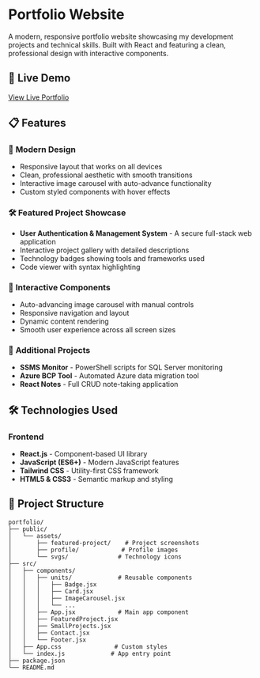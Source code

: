 # Portfolio Website

A modern, responsive portfolio website showcasing my development projects and technical skills. Built with React and featuring a clean, professional design with interactive components.

## 🚀 Live Demo

[View Live Portfolio](https://alexandru-moise.com)

## 📋 Features

### 🎨 **Modern Design**

- Responsive layout that works on all devices
- Clean, professional aesthetic with smooth transitions
- Interactive image carousel with auto-advance functionality
- Custom styled components with hover effects

### 🛠️ **Featured Project Showcase**

- **User Authentication & Management System** - A secure full-stack web application
- Interactive project gallery with detailed descriptions
- Technology badges showing tools and frameworks used
- Code viewer with syntax highlighting

### 📱 **Interactive Components**

- Auto-advancing image carousel with manual controls
- Responsive navigation and layout
- Dynamic content rendering
- Smooth user experience across all screen sizes

### 🔧 **Additional Projects**

- **SSMS Monitor** - PowerShell scripts for SQL Server monitoring
- **Azure BCP Tool** - Automated Azure data migration tool
- **React Notes** - Full CRUD note-taking application

## 🛠️ Technologies Used

### **Frontend**

- **React.js** - Component-based UI library
- **JavaScript (ES6+)** - Modern JavaScript features
- **Tailwind CSS** - Utility-first CSS framework
- **HTML5 & CSS3** - Semantic markup and styling

## 📁 Project Structure

```
portfolio/
├── public/
│   └── assets/
│       ├── featured-project/    # Project screenshots
│       ├── profile/            # Profile images
│       └── svgs/              # Technology icons
├── src/
│   ├── components/
│   │   ├── units/             # Reusable components
│   │   │   ├── Badge.jsx
│   │   │   ├── Card.jsx
│   │   │   ├── ImageCarousel.jsx
│   │   │   └── ...
│   │   ├── App.jsx            # Main app component
│   │   ├── FeaturedProject.jsx
│   │   ├── SmallProjects.jsx
│   │   ├── Contact.jsx
│   │   └── Footer.jsx
│   ├── App.css               # Custom styles
│   └── index.js             # App entry point
├── package.json
└── README.md
```
